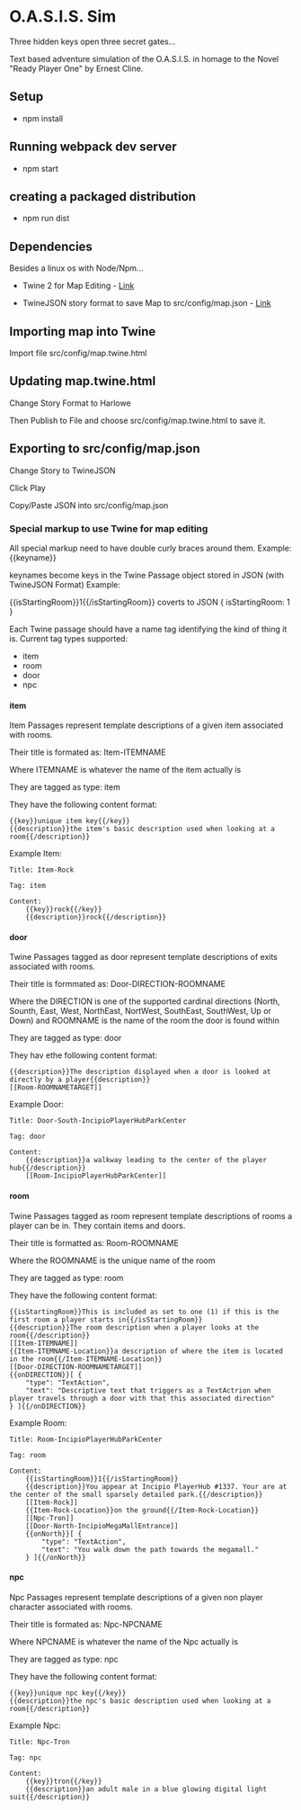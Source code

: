 # O.A.S.I.S. Sim
Three hidden keys open three secret gates...

Text based adventure simulation of the O.A.S.I.S. in homage to the Novel "Ready Player One" by Ernest Cline. 

## Setup
- npm install

## Running webpack dev server
- npm start

## creating a packaged distribution
- npm run dist

## Dependencies

Besides a linux os with Node/Npm...

- Twine 2 for Map Editing - [Link](https://twinery.org/)

- TwineJSON story format to save Map to src/config/map.json - [Link](https://github.com/cauli/TwineJson)

## Importing map into Twine

Import file src/config/map.twine.html

## Updating map.twine.html

Change Story Format to Harlowe

Then Publish to File and choose src/config/map.twine.html to save it.

## Exporting to src/config/map.json

Change Story to TwineJSON

Click Play

Copy/Paste JSON into src/config/map.json

### Special markup to use Twine for map editing

All special markup need to have double curly braces around them. Example: {{keyname}} 

keynames become keys in the Twine Passage object stored in JSON (with TwineJSON Format) Example:

{{isStartingRoom}}1{{/isStartingRoom}} coverts to JSON { isStartingRoom: 1 }

Each Twine passage should have a name tag identifying the kind of thing it is. Current tag types supported:
- item
- room
- door
- npc

#### item

Item Passages represent template descriptions of a given item associated with rooms. 

Their title is formated as: Item-ITEMNAME

Where ITEMNAME is whatever the name of the item actually is

They are tagged as type: item

They have the following content format:

    {{key}}unique item key{{/key}}
    {{description}}the item's basic description used when looking at a room{{/description}}

Example Item:

    Title: Item-Rock

    Tag: item

    Content:
        {{key}}rock{{/key}}
        {{description}}rock{{/description}}

#### door

Twine Passages tagged as door represent template descriptions of exits associated with rooms.

Their title is formmated as: Door-DIRECTION-ROOMNAME

Where the DIRECTION is one of the supported cardinal directions (North, Sounth, East, West, NorthEast, NortWest, SouthEast, SouthWest, Up or Down) and ROOMNAME is the name of the room the door is found within

They are tagged as type: door

They hav ethe following content format:

    {{description}}The description displayed when a door is looked at directly by a player{{description}}
    [[Room-ROOMNAMETARGET]]

Example Door:

    Title: Door-South-IncipioPlayerHubParkCenter

    Tag: door

    Content:
        {{description}}a walkway leading to the center of the player hub{{/description}}
        [[Room-IncipioPlayerHubParkCenter]]

#### room

Twine Passages tagged as room represent template descriptions of rooms a player can be in. They contain items and doors.

Their title is formatted as: Room-ROOMNAME

Where the ROOMNAME is the unique name of the room

They are tagged as type: room

They have the following content format:

    {{isStartingRoom}}This is included as set to one (1) if this is the first room a player starts in{{/isStartingRoom}}
    {{description}}The room description when a player looks at the room{{/description}}
    [[Item-ITEMNAME]]
    {{Item-ITEMNAME-Location}}a description of where the item is located in the room{{/Item-ITEMNAME-Location}}
    [[Door-DIRECTION-ROOMNAMETARGET]]
    {{onDIRECTION}}[ { 
    	"type": "TextAction", 
    	"text": "Descriptive text that triggers as a TextActrion when player travels through a door with that this associated direction"
    } ]{{/onDIRECTION}}

Example Room:

    Title: Room-IncipioPlayerHubParkCenter

    Tag: room

    Content:
        {{isStartingRoom}}1{{/isStartingRoom}}
        {{description}}You appear at Incipio PlayerHub #1337. Your are at the center of the small sparsely detailed park.{{/description}}
        [[Item-Rock]]
        {{Item-Rock-Location}}on the ground{{/Item-Rock-Location}}
        [[Npc-Tron]]
        [[Door-North-IncipioMegaMallEntrance]]
        {{onNorth}}[ { 
        	"type": "TextAction", 
        	"text": "You walk down the path towards the megamall."
        } ]{{/onNorth}}

#### npc

Npc Passages represent template descriptions of a given non player character associated with rooms. 

Their title is formated as: Npc-NPCNAME

Where NPCNAME is whatever the name of the Npc actually is

They are tagged as type: npc 

They have the following content format:

    {{key}}unique npc key{{/key}}
    {{description}}the npc's basic description used when looking at a room{{/description}}

Example Npc:

    Title: Npc-Tron 

    Tag: npc 

    Content:
        {{key}}tron{{/key}}
        {{description}}an adult male in a blue glowing digital light suit{{/description}}